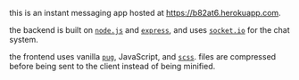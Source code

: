 this is an instant messaging app hosted at https://b82at6.herokuapp.com.

the backend is built on [`node.js`](https://github.com/nodejs/node) and [`express`](https://github.com/expressjs/express), and uses [`socket.io`](https://github.com/socketio/socket.io) for the chat system.

the frontend uses vanilla [`pug`](https://github.com/pugjs/pug), JavaScript, and [`scss`](https://github.com/sass/sass).
files are compressed before being sent to the client instead of being minified.

